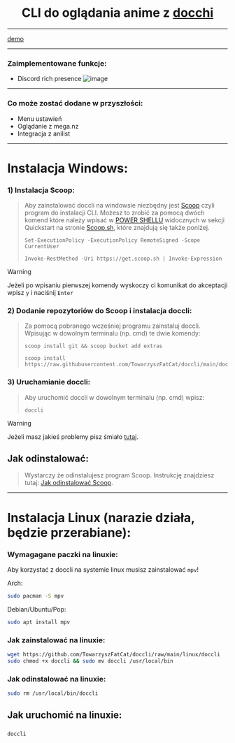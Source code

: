 <h1 align="center">
CLI do oglądania anime z <a href="https://docchi.pl/">docchi</a>
</h1>

---

[demo](https://github.com/TowarzyszFatCat/doccli/assets/68988781/15160ff1-c184-4ff6-bf04-8a4ea5fa0370)

---
### Zaimplementowane funkcje:
- Discord rich presence
  ![image](https://github.com/TowarzyszFatCat/doccli/assets/68988781/d4644fc9-3f9f-4181-99d3-3c03d442f74d)

---

### Co może zostać dodane w przyszłości:
- Menu ustawień
- Oglądanie z mega.nz
- Integracja z anilist

---

# Instalacja Windows:

### 1) Instalacja Scoop:
> Aby zainstalować doccli na windowsie niezbędny jest <a href="https://scoop.sh/">Scoop</a> czyli program do instalacji CLI.
> Możesz to zrobić za pomocą dwóch komend które należy wpisać w <a href="https://www.google.com/search?q=powershell+jak+w%C5%82%C4%85czy%C4%87">POWER SHELLU</a> widocznych w sekcji Quickstart na stronie <a href="https://scoop.sh/">Scoop.sh</a>, które znajdują się także poniżej.
> ```
> Set-ExecutionPolicy -ExecutionPolicy RemoteSigned -Scope CurrentUser
> ```
> ```
> Invoke-RestMethod -Uri https://get.scoop.sh | Invoke-Expression
> ```

> [!WARNING]
> Jeżeli po wpisaniu pierwszej komendy wyskoczy ci komunikat do akceptacji wpisz `y` i naciśnij `Enter`

### 2) Dodanie repozytoriów do Scoop i instalacja doccli:
> Za pomocą pobranego wcześniej programu zainstaluj doccli. Wpisując w dowolnym terminalu (np. cmd) te dwie komendy:
> ```
> scoop install git && scoop bucket add extras
> ```
> ```
> scoop install https://raw.githubusercontent.com/TowarzyszFatCat/doccli/main/doccli.json
> ```

### 3) Uruchamianie doccli:
> Aby uruchomić doccli w dowolnym terminalu (np. cmd) wpisz:
> ```
> doccli
> ```

> [!WARNING]
> Jeżeli masz jakieś problemy pisz śmiało <a href="https://github.com/TowarzyszFatCat/doccli/issues/new">tutaj</a>.

## Jak odinstalować:
> Wystarczy że odinstalujesz program Scoop. Instrukcję znajdziesz tutaj:
> <a href="https://github.com/ScoopInstaller/Scoop/wiki/Uninstalling-Scoop">Jak odinstalować Scoop</a>.

---
# Instalacja Linux (narazie działa, będzie przerabiane):

### Wymagagane paczki na linuxie:
Aby korzystać z doccli na systemie linux musisz zainstalować `mpv`!

Arch:
```bash
sudo pacman -S mpv
```

Debian/Ubuntu/Pop:
```bash
sudo apt install mpv
```

### Jak zainstalować na linuxie:
```bash
wget https://github.com/TowarzyszFatCat/doccli/raw/main/linux/doccli
sudo chmod +x doccli && sudo mv doccli /usr/local/bin
```

### Jak odinstalować na linuxie:
```bash
sudo rm /usr/local/bin/doccli
```

## Jak uruchomić na linuxie:
#####
```bash
doccli
```
